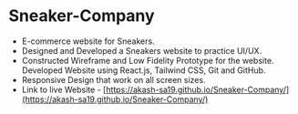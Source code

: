 # Sneaker-Company
- E-commerce website for Sneakers.<br/>
- Designed and Developed a Sneakers website to practice UI/UX.<br/>
- Constructed Wireframe and Low Fidelity Prototype for the website. Developed Website using React.js, Tailwind CSS, Git and GitHub.<br/>
- Responsive Design that work on all screen sizes.<br/>
- Link to live Website - [https://akash-sa19.github.io/Sneaker-Company/](https://akash-sa19.github.io/Sneaker-Company/)
